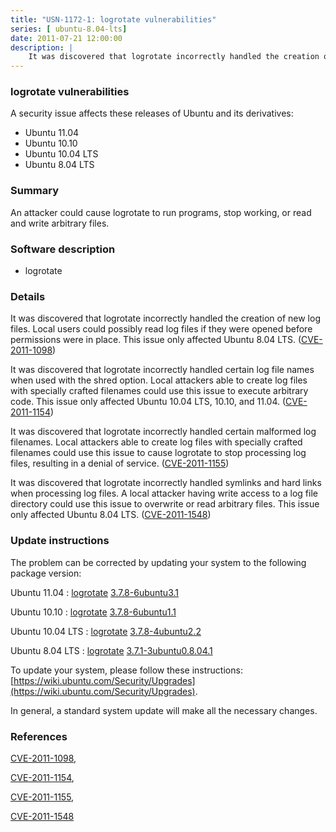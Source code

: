 ```yaml
---
title: "USN-1172-1: logrotate vulnerabilities"
series: [ ubuntu-8.04-lts]
date: 2011-07-21 12:00:00
description: |
    It was discovered that logrotate incorrectly handled the creation of new log files. Local users could possibly read log files if they were opened before permissions were in place. This issue only affected Ubuntu 8.04 LTS. ([CVE-2011-1098](http://people.ubuntu.com/~ubuntu-security/cve/CVE-2011-1098))
--- 
```

 
### logrotate vulnerabilities

A security issue affects these releases of Ubuntu and its derivatives:

* Ubuntu 11.04
* Ubuntu 10.10
* Ubuntu 10.04 LTS
* Ubuntu 8.04 LTS

### Summary

An attacker could cause logrotate to run programs, stop working, or read and write arbitrary files.

### Software description

* logrotate 

### Details

It was discovered that logrotate incorrectly handled the creation of new log files. Local users could possibly read log files if they were opened before permissions were in place. This issue only affected Ubuntu 8.04 LTS. ([CVE-2011-1098](http://people.ubuntu.com/~ubuntu-security/cve/CVE-2011-1098))

It was discovered that logrotate incorrectly handled certain log file names when used with the shred option. Local attackers able to create log files with specially crafted filenames could use this issue to execute arbitrary code. This issue only affected Ubuntu 10.04 LTS, 10.10, and 11.04. ([CVE-2011-1154](http://people.ubuntu.com/~ubuntu-security/cve/CVE-2011-1154))

It was discovered that logrotate incorrectly handled certain malformed log filenames. Local attackers able to create log files with specially crafted filenames could use this issue to cause logrotate to stop processing log files, resulting in a denial of service. ([CVE-2011-1155](http://people.ubuntu.com/~ubuntu-security/cve/CVE-2011-1155))

It was discovered that logrotate incorrectly handled symlinks and hard links when processing log files. A local attacker having write access to a log file directory could use this issue to overwrite or read arbitrary files. This issue only affected Ubuntu 8.04 LTS. ([CVE-2011-1548](http://people.ubuntu.com/~ubuntu-security/cve/CVE-2011-1548)) 

### Update instructions

The problem can be corrected by updating your system to the following package version:

Ubuntu 11.04
 : [logrotate](https://launchpad.net/ubuntu/+source/logrotate) <span> [3.7.8-6ubuntu3.1](https://launchpad.net/ubuntu/+source/logrotate/3.7.8-6ubuntu3.1) </span> 

Ubuntu 10.10
 : [logrotate](https://launchpad.net/ubuntu/+source/logrotate) <span> [3.7.8-6ubuntu1.1](https://launchpad.net/ubuntu/+source/logrotate/3.7.8-6ubuntu1.1) </span> 

Ubuntu 10.04 LTS
 : [logrotate](https://launchpad.net/ubuntu/+source/logrotate) <span> [3.7.8-4ubuntu2.2](https://launchpad.net/ubuntu/+source/logrotate/3.7.8-4ubuntu2.2) </span> 

Ubuntu 8.04 LTS
 : [logrotate](https://launchpad.net/ubuntu/+source/logrotate) <span> [3.7.1-3ubuntu0.8.04.1](https://launchpad.net/ubuntu/+source/logrotate/3.7.1-3ubuntu0.8.04.1) </span> 

To update your system, please follow these instructions: [https://wiki.ubuntu.com/Security/Upgrades](https://wiki.ubuntu.com/Security/Upgrades).

In general, a standard system update will make all the necessary changes. 

### References

 [CVE-2011-1098](http://people.ubuntu.com/~ubuntu-security/cve/CVE-2011-1098), 

 [CVE-2011-1154](http://people.ubuntu.com/~ubuntu-security/cve/CVE-2011-1154), 

 [CVE-2011-1155](http://people.ubuntu.com/~ubuntu-security/cve/CVE-2011-1155), 

 [CVE-2011-1548](http://people.ubuntu.com/~ubuntu-security/cve/CVE-2011-1548)
 
